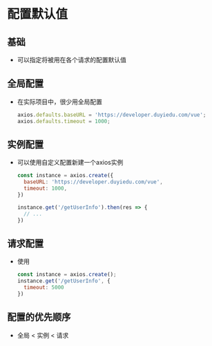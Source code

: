 # 配置默认值

## 基础

  - 可以指定将被用在各个请求的配置默认值

## 全局配置

  - 在实际项目中，很少用全局配置

    ```js
    axios.defaults.baseURL = 'https://developer.duyiedu.com/vue';
    axios.defaults.timeout = 1000;
    ```

## 实例配置

  - 可以使用自定义配置新建一个axios实例

    ```js
    const instance = axios.create({
      baseURL: 'https://developer.duyiedu.com/vue',
      timeout: 1000,
    })

    instance.get('/getUserInfo').then(res => {
      // ...
    })
    ```

## 请求配置

  - 使用

    ```js
    const instance = axios.create();
    instance.get('/getUserInfo', {
      timeout: 5000
    })
    ```

## 配置的优先顺序

  - 全局 < 实例 < 请求
